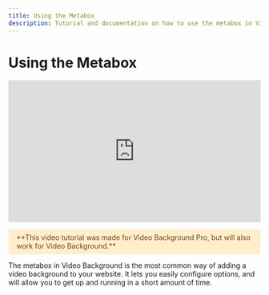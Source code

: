 ```yaml
---
title: Using the Metabox
description: Tutorial and documentation on how to use the metabox in Video Background Pro
---
```


# Using the Metabox

<style>
    .notice {
        background-color: #FEC;
        padding: 0.5rem 1rem;
        border-radius: .25rem;
        color: #654a15;
    }
</style>

<div style="padding-top: 56.25%; position: relative;">
    <iframe style="position: absolute; top: 0; left: 0; width: 100%; height: 100%;" src="https://www.youtube.com/embed/99AbNRCvo48" frameborder="0" allow="accelerometer; autoplay; encrypted-media; gyroscope; picture-in-picture" allowfullscreen></iframe>
</div>

<p class="notice">**This video tutorial was made for Video Background Pro, but will also work for Video Background.**</p>


The metabox in Video Background is the most common way of adding a video background to your website. It lets you easily configure options, and will allow you to get up and running in a short amount of time.

